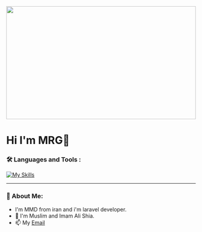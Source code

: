 <div align="center">
  <img src="[https://media.giphy.com/media/gU25raLP4pUu4/giphy.gif](https://mr-rmza.ir:2083/cpsess7364014143/frontend/paper_lantern/filemanager/showfile.html?file=bg.png&fileop=&dir=%2Fhome%2Fmrrmzair%2Fpublic_html%2Fimage&dirop=&charset=&file_charset=&baseurl=&basedir=)" height="300" width="100%">
</div>

# Hi I'm MRG:wave:
### :hammer_and_wrench: Languages and Tools :

[![My Skills](https://skillicons.dev/icons?i=php,laravel,html,js,css,bootstrap&theme=dark)](https://skillicons.dev)

---

### :whale: About Me:
- I'm MMD from iran and i'm laravel developer.
- :dart: I'm Muslim and Imam Ali Shia.
- :mailbox: My [Email](MrRmZa051@gmail.com)
